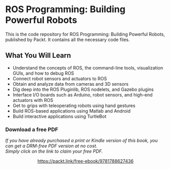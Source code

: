 


# ROS Programming: Building Powerful Robots
This is the code repository for ROS Programming: Building Powerful Robots, published by Packt. It contains all the necessary code files.

## What You Will Learn
* Understand the concepts of ROS, the command-line tools, visualization GUIs, and how to debug ROS
* Connect robot sensors and actuators to ROS
* Obtain and analyze data from cameras and 3D sensors
* Dig deep into the ROS Pluginlib, ROS nodelets, and Gazebo plugins
* Interface I/O boards such as Arduino, robot sensors, and high-end actuators with ROS
* Get to grips with teleoperating robots using hand gestures
* Build ROS-based applications using Matlab and Android
* Build interactive applications using TurtleBot
### Download a free PDF

 <i>If you have already purchased a print or Kindle version of this book, you can get a DRM-free PDF version at no cost.<br>Simply click on the link to claim your free PDF.</i>
<p align="center"> <a href="https://packt.link/free-ebook/9781788627436">https://packt.link/free-ebook/9781788627436 </a> </p>